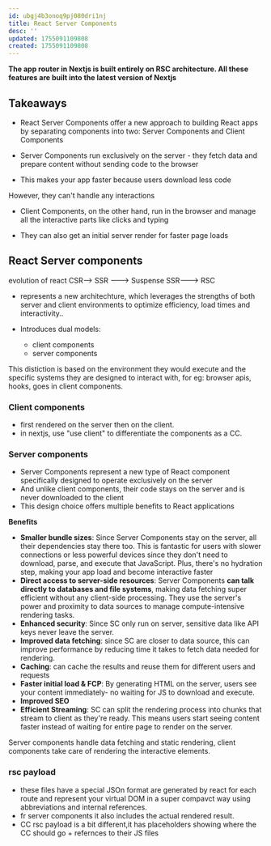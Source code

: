 ```yaml
---
id: ubgj4b3onoq9pj080dri1nj
title: React Server Components
desc: ''
updated: 1755091109808
created: 1755091109808
---
```

**The app router in Nextjs is built entirely on RSC architecture. All these features are built into the latest version of Nextjs**
## Takeaways
- React Server Components offer a new approach to building React apps by separating components into two: Server Components and Client Components
 
- Server Components run exclusively on the server - they fetch data and prepare content without sending code to the browser
 
- This makes your app faster because users download less code
 
However, they can't handle any interactions
 
- Client Components, on the other hand, run in the browser and manage all the interactive parts like clicks and typing
 
- They can also get an initial server render for faster page loads

## React Server components

evolution of react CSR--> SSR ---> Suspense SSR---> RSC

- represents a new architechture, which leverages the strengths of both server and client environments to optimize efficiency, load times and interactivity..

- Introduces dual models:
    - client components
    - server components

This distiction is based on the environment they would execute and the specific systems they are designed to interact with, for eg: browser apis, hooks, goes in client components.

### Client components
- first rendered on the server then on the client.
- in nextjs, use "use client" to differentiate the components as a CC.

### Server components
- Server Components represent a new type of React component specifically designed to operate exclusively on the server
- And unlike client components, their code stays on the server and is never downloaded to the client 
- This design choice offers multiple benefits to React applications

**Benefits**
- **Smaller bundle sizes**: Since Server Components stay on the server, all their dependencies stay there too. This is fantastic for users with slower connections or less powerful devices since they don't need to download, parse, and execute that JavaScript.
 Plus, there's no hydration step, making your app load and become interactive faster
- **Direct access to server-side resources**: Server Components **can talk directly to databases and file systems**, making data fetching super efficient without any client-side processing.
They use the server's power and proximity to data sources to manage compute-intensive rendering tasks.
- **Enhanced security**: Since SC only run on server, sensitive data like API keys never leave the server.
- **Improved data fetching**: since SC are closer to data source, this can improve performance by reducing time it takes to fetch data needed for rendering.
- **Caching**: can cache the results and reuse them for different users and requests
- **Faster initial load & FCP**: By generating HTML on the server, users see your content immediately- no waiting for JS to download and execute.
- **Improved SEO**
- **Efficient Streaming**: SC can split the rendering process into chunks that stream to client as they're ready. This means users start seeing content faster instead of waiting for entire page to render on the server.


Server components handle data fetching and static rendering, client components take care of rendering the interactive elements.


 

### rsc payload

- these files have a special JSOn format are generated by react for each route and represent your virtual DOM in a super compavct way using abbreviations and internal references.
- fr server components it also includes the actual rendered result.
- CC rsc payload is a bit different,it has placeholders showing where the CC should go + refernces to their JS files

